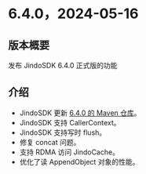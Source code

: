 # 6.4.0，2024-05-16

## 版本概要

发布 JindoSDK 6.4.0 正式版的功能

## 介绍

- JindoSDK 更新 [6.4.0 的 Maven 仓库](oss-maven.md)。
- JindoSDK 支持 CallerContext。
- JindoSDK 支持写时 flush。
- 修复 concat 问题。
- 支持 RDMA 访问 JindoCache。
- 优化了读 AppendObject 对象的性能。